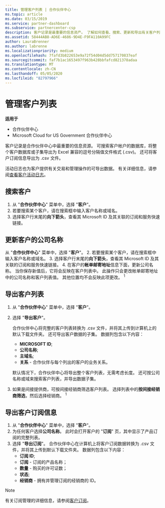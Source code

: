 ```yaml
---
title: 管理客户列表 | 合作伙伴中心
ms.topic: article
ms.date: 03/15/2019
ms.service: partner-dashboard
ms.subservice: partnercenter-csp
description: 客户记录是最重要的信息资产。 了解如何查看、搜索、更新和导出有关客户列表的信息。
ms.assetid: 58444AB8-AD6E-4686-9D4E-F9FA110A99FC
author: LauraBrenner
ms.author: labrenne
ms.localizationpriority: medium
ms.openlocfilehash: 7fafd3b822653e9a72f54d04d5dd757170837eaf
ms.sourcegitcommit: faf7b1ac1653497f963b428bbfafcd821378adaa
ms.translationtype: MT
ms.contentlocale: zh-CN
ms.lasthandoff: 05/05/2020
ms.locfileid: "82797966"
---
```

# <a name="manage-your-customer-list"></a>管理客户列表

**适用于**

-  合作伙伴中心
-  Microsoft Cloud for US Government 合作伙伴中心


客户记录是合作伙伴中心中最重要的信息资源。 可搜索客户帐户的数据库，将整个客户数据库或子集导出为 Excel 兼容的逗号分隔值文件格式 (.csv)。 还可将客户订阅信息导出为 .csv 文件。

活动日志也为客户提供有关交易和管理操作的可导出数据。 有关详细信息，请参阅[查看客户活动日志](activity-logs.md)。


## <a name="search-for-a-customer"></a>搜索客户

1.  从 "**合作伙伴中心**" 菜单中，选择 "**客户**"。
2.  若要搜索某个客户，请在搜索框中输入客户名称或域名。
3.  选择客户行末尾的**向下箭头**，查看其 Microsoft ID 及其关联的订阅和服务快速链接。

## <a name="update-a-customers-company-name"></a>更新客户的公司名称

从 "**合作伙伴中心**" 菜单中，选择 "**客户**"。
2.  若要搜索某个客户，请在搜索框中输入客户名称或域名。
3.  选择客户行末尾的**向下箭头**，查看其 Microsoft ID 及其关联的订阅和服务快速链接。
4.  在客户的**帐单邮寄地址**信息下面，更新公司名称。 当你保存新值后，它将会反映在客户列表中。 此操作只会更改帐单邮寄地址中的公司名称和客户列表值。 其他位置均不会反映此项更改。
<sup>1</sup>
## <a name="export-your-customer-list"></a>导出客户列表

1.  从 "**合作伙伴中心**" 菜单中，选择 "**客户**"。
2.  选择 "**导出客户**"。

    合作伙伴中心将完整的客户列表转换为 .csv 文件，并将其上传到计算机上的默认下载文件夹。 还可导出客户数据的子集。 数据列包含以下内容：

    -   **MICROSOFT ID**;
    -   **公司名称**;
    -   **主域名**;
    -   **关系** - 合作伙伴与每个列出的客户的业务关系。

    默认情况下，合作伙伴中心将导出整个客户列表，无需考虑长度。 还可按公司名称或域来搜索客户列表，并导出数据子集。

3.  如果是间接提供商，可按间接经销商筛选客户列表。 选择列表中的**按间接经销商筛选**，然后选择经销商。
<sup>1</sup>

## <a name="export-customer-subscription-information"></a>导出客户订阅信息

1.  从 "**合作伙伴中心**" 菜单中，选择 "**客户**"。
2.  为任何客户选择**公司名称**。 此时会打开客户的 "**订阅**" 页，其中显示了产品订阅的完整列表。
3.  选择 "**导出订阅**"。 合作伙伴中心在计算机上将客户订阅数据转换为 .csv 文件，并将其上传到默认下载文件夹。 数据列包含以下内容：
    -   **订阅 ID**;
    -   **订阅** - 订阅的产品名称；
    -   **数量** - 购买的许可证数；
    -   **状态**;
    -   **经销商** - 拥有并管理订阅的经销商的 ID。

> [!NOTE]  
> 有关订阅管理的详细信息，请参阅[客户订阅](customer-subscriptions.md)。

     

 

 



